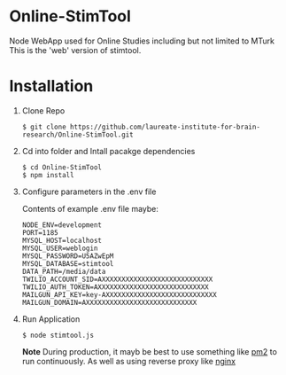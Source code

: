 # Online-StimTool

Node WebApp used for Online Studies including but not limited to MTurk
This is the 'web' version of stimtool.

# Installation

1. Clone Repo

	```
	$ git clone https://github.com/laureate-institute-for-brain-research/Online-StimTool.git
	```

2. Cd into folder and Intall pacakge dependencies
	```
	$ cd Online-StimTool
	$ npm install
	```

3. Configure parameters in the .env file
	
	Contents of example .env file maybe:
	```
	NODE_ENV=development
	PORT=1185
	MYSQL_HOST=localhost
	MYSQL_USER=weblogin
	MYSQL_PASSWORD=U5AZwEpM
	MYSQL_DATABASE=stimtool
	DATA_PATH=/media/data
	TWILIO_ACCOUNT_SID=AXXXXXXXXXXXXXXXXXXXXXXXXXXXX
	TWILIO_AUTH_TOKEN=AXXXXXXXXXXXXXXXXXXXXXXXXXXXX
	MAILGUN_API_KEY=key-AXXXXXXXXXXXXXXXXXXXXXXXXXXXX
	MAILGUN_DOMAIN=AXXXXXXXXXXXXXXXXXXXXXXXXXXXX
	```

4. Run Application

	```
	$ node stimtool.js
	```

	**Note** During production, it mayb be best to use something like [pm2](https://pm2.keymetrics.io/docs/usage/quick-start/) to run continuously. As well as using reverse proxy like [nginx](https://www.nginx.com/)	